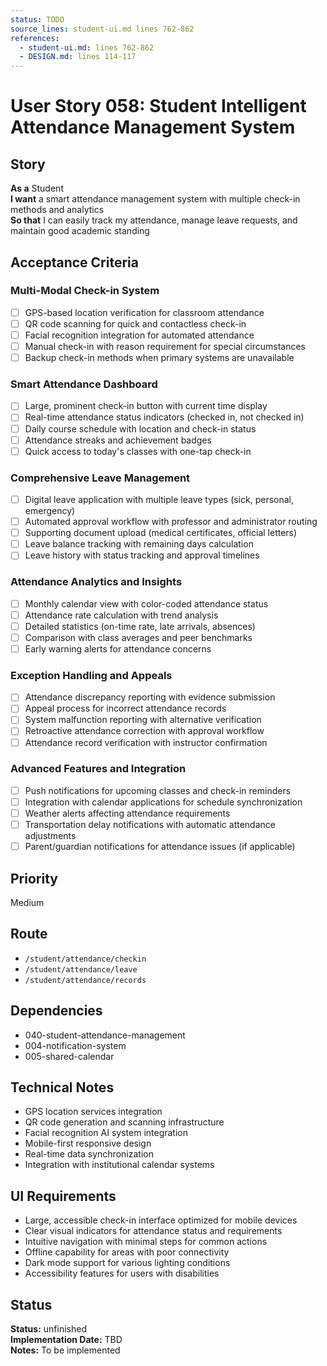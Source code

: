 ```yaml
---
status: TODO
source_lines: student-ui.md lines 762-862
references:
  - student-ui.md: lines 762-862
  - DESIGN.md: lines 114-117
---
```


# User Story 058: Student Intelligent Attendance Management System

## Story
**As a** Student  
**I want** a smart attendance management system with multiple check-in methods and analytics  
**So that** I can easily track my attendance, manage leave requests, and maintain good academic standing

## Acceptance Criteria

### Multi-Modal Check-in System
- [ ] GPS-based location verification for classroom attendance
- [ ] QR code scanning for quick and contactless check-in
- [ ] Facial recognition integration for automated attendance
- [ ] Manual check-in with reason requirement for special circumstances
- [ ] Backup check-in methods when primary systems are unavailable

### Smart Attendance Dashboard
- [ ] Large, prominent check-in button with current time display
- [ ] Real-time attendance status indicators (checked in, not checked in)
- [ ] Daily course schedule with location and check-in status
- [ ] Attendance streaks and achievement badges
- [ ] Quick access to today's classes with one-tap check-in

### Comprehensive Leave Management
- [ ] Digital leave application with multiple leave types (sick, personal, emergency)
- [ ] Automated approval workflow with professor and administrator routing
- [ ] Supporting document upload (medical certificates, official letters)
- [ ] Leave balance tracking with remaining days calculation
- [ ] Leave history with status tracking and approval timelines

### Attendance Analytics and Insights
- [ ] Monthly calendar view with color-coded attendance status
- [ ] Attendance rate calculation with trend analysis
- [ ] Detailed statistics (on-time rate, late arrivals, absences)
- [ ] Comparison with class averages and peer benchmarks
- [ ] Early warning alerts for attendance concerns

### Exception Handling and Appeals
- [ ] Attendance discrepancy reporting with evidence submission
- [ ] Appeal process for incorrect attendance records
- [ ] System malfunction reporting with alternative verification
- [ ] Retroactive attendance correction with approval workflow
- [ ] Attendance record verification with instructor confirmation

### Advanced Features and Integration
- [ ] Push notifications for upcoming classes and check-in reminders
- [ ] Integration with calendar applications for schedule synchronization
- [ ] Weather alerts affecting attendance requirements
- [ ] Transportation delay notifications with automatic attendance adjustments
- [ ] Parent/guardian notifications for attendance issues (if applicable)

## Priority
Medium

## Route
- `/student/attendance/checkin`
- `/student/attendance/leave`
- `/student/attendance/records`

## Dependencies
- 040-student-attendance-management
- 004-notification-system
- 005-shared-calendar

## Technical Notes
- GPS location services integration
- QR code generation and scanning infrastructure
- Facial recognition AI system integration
- Mobile-first responsive design
- Real-time data synchronization
- Integration with institutional calendar systems

## UI Requirements
- Large, accessible check-in interface optimized for mobile devices
- Clear visual indicators for attendance status and requirements
- Intuitive navigation with minimal steps for common actions
- Offline capability for areas with poor connectivity
- Dark mode support for various lighting conditions
- Accessibility features for users with disabilities
## Status
**Status:** unfinished  
**Implementation Date:** TBD  
**Notes:** To be implemented

